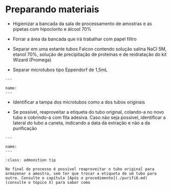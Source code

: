 # Preparando materiais

* Higienizar a bancada da sala de processamento de amostras e as pipetas com hipoclorito e álcool 70% 

* Forrar a área da bancada que irá trabalhar com papel filtro 

* Separar em uma estante tubos Falcon contendo solução salina NaCl 5M, etanol 70%, solução de precipitação de proteínas e de reidratação do kit Wizard (Promega) 

* Separar microtubos tipo Eppendorf de 1,5mL

```{figure} https://drive.google.com/uc?id=19lnRTfMUr0qzy2RRr0KxEjMWqwo8nH_p
---

name:
---

```

* Identificar a tampa dos microtubos como a dos tubos originais

* Se possível, reaproveitar a etiqueta do tubo original, colando-a no novo tubo e cobrindo-a com fita adesiva. Caso não seja possível, identificar a lateral do tubo a caneta, indicando a data da extração e não a da purificação

```{figure} https://drive.google.com/uc?id=1dMgRLkeASAo8HwxlU2MuRQeqUuh650dI
---

name:
---

```

```{admonition} Dica
:class: admonition tip

No final do processo é possível reaproveitar o tubo original para armazenar a amostra, sem ter que trocar a etiqueta de um tubo para outro. Consulte o capítulo [Após o procedimento](./purifi6.md) (consulte o tópico X) para saber como 

```



